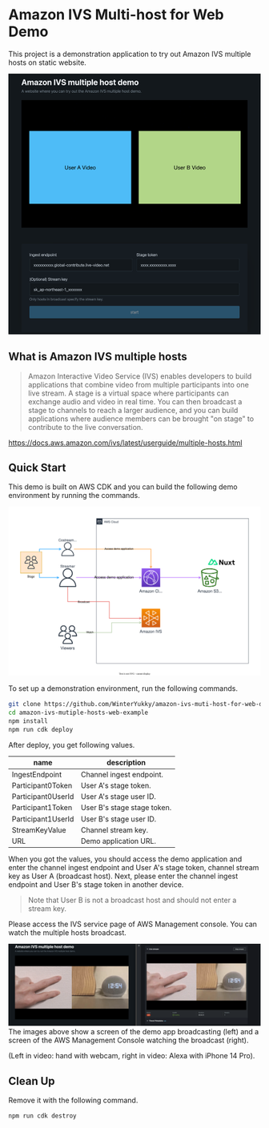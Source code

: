 # Amazon IVS Multi-host for Web Demo

This project is a demonstration application to try out Amazon IVS multiple hosts on static website.

![Image](./images/website-overview.png)

## What is Amazon IVS multiple hosts

> Amazon Interactive Video Service (IVS) enables developers to build applications that combine video from multiple participants into one live stream. A stage is a virtual space where participants can exchange audio and video in real time. You can then broadcast a stage to channels to reach a larger audience, and you can build applications where audience members can be brought "on stage" to contribute to the live conversation.

https://docs.aws.amazon.com/ivs/latest/userguide/multiple-hosts.html

## Quick Start

This demo is built on AWS CDK and you can build the following demo environment by running the commands.

![demo architecture](./images/demo-architecture.svg)

To set up a demonstration environment, run the following commands.

```bash
git clone https://github.com/WinterYukky/amazon-ivs-muti-host-for-web-demo.git
cd amazon-ivs-mutiple-hosts-web-example
npm install
npm run cdk deploy
```

After deploy, you get following values.

| name               | description                 |
| ------------------ | --------------------------- |
| IngestEndpoint     | Channel ingest endpoint.    |
| Participant0Token  | User A's stage token.       |
| Participant0UserId | User A's stage user ID.     |
| Participant1Token  | User B's stage stage token. |
| Participant1UserId | User B's stage user ID.     |
| StreamKeyValue     | Channel stream key.         |
| URL                | Demo application URL.       |

When you got the values, you should access the demo application and enter the channel ingest endpoint and User A's stage token, channel stream key as User A (broadcast host).
Next, please enter the channel ingest endpoint and User B's stage token in another device.

> Note that User B is not a broadcast host and should not enter a stream key.

Please access the IVS service page of AWS Management console. You can watch the multiple hosts broadcast.

![multiple hosts broadcast](./images/broadcast-demo.png)  
The images above show a screen of the demo app broadcasting (left) and a screen of the AWS Management Console watching the broadcast (right).

(Left in video: hand with webcam, right in video: Alexa with iPhone 14 Pro).

## Clean Up

Remove it with the following command.

```bash
npm run cdk destroy
```
